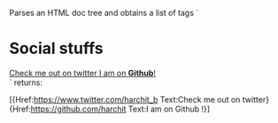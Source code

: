 Parses an HTML doc tree and obtains a list of <a> tags
`
<html>
<head>
  <link rel="stylesheet" href="https://maxcdn.bootstrapcdn.com/font-awesome/4.7.0/css/font-awesome.min.css">
</head>
<body>
  <h1>Social stuffs</h1>
  <div>
    <a href="https://www.twitter.com/harchit_b">
      Check me out on twitter
      <i class="fa fa-twitter" aria-hidden="true"></i>
    </a>
    <a href="https://github.com/harchit">
      I am on <strong>Github</strong>!
    </a>
  </div>
</body>
</html>
`
returns:

[{Href:https://www.twitter.com/harchit_b Text:Check me out on twitter} {Href:https://github.com/harchit Text:I am on Github !}]
